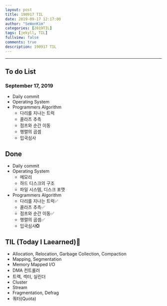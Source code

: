 ```yaml
---
layout: post
title: 190917 TIL
date: 2019-09-17 12:17:00
author: "SeWonKim"
categories: [2019TIL]
tags: [jekyll, TIL]
fullview: false
comments: true
description: 190917 TIL
---
```


---

## To do List

### September 17, 2019

- Daily commit
- Operating System
- Programmers Algorithm
  - 다리를 지나는 트럭
  - 콜라츠 추측
  - 점프와 순간 이동
  - 행렬의 곱셈
  - 입국심사

## Done

- Daily commit
- Operating System
  - 메모리
  - 하드 디스크의 구조
  - 파일 시스템, 디스크 포맷
- Programmers Algorithm
  - 다리를 지나는 트럭✅
  - 콜라츠 추측✅
  - 점프와 순간 이동✅
  - 행렬의 곱셈✅
  - 입국심사❎

## TIL (Today I Laearned)🤔

- Allocation, Relocation, Garbage Collection, Compaction
- Mapping, Segmentation
- Memory Mapped I/O
- DMA 컨트롤러
- 트랙, 섹터, 실린더
- Cluster
- Stream
- Fragmentation, Defrag
- 쿼터(Quota)

